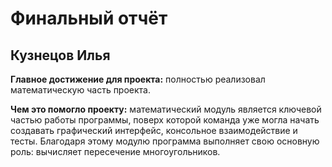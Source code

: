 # Финальный отчёт

## Кузнецов Илья

**Главное достижение для проекта:** полностью реализовал математическую часть проекта.

**Чем это помогло проекту:** математический модуль является ключевой частью работы программы, поверх которой команда уже могла начать создавать графический интерфейс, консольное взаимодействие и тесты. Благодаря этому модулю программа выполняет свою основную роль: вычисляет пересечение многоугольников.
